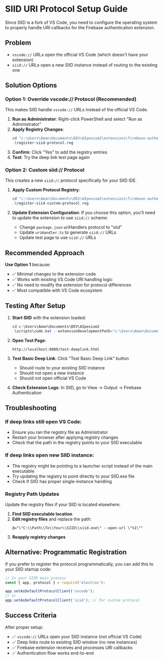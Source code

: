 # SIID URI Protocol Setup Guide

Since SIID is a fork of VS Code, you need to configure the operating system to properly handle URI callbacks for the Firebase authentication extension.

## Problem
- `vscode://` URLs open the official VS Code (which doesn't have your extension)
- `siid://` URLs open a new SIID instance instead of routing to the existing one

## Solution Options

### Option 1: Override vscode:// Protocol (Recommended)

This makes SIID handle `vscode://` URLs instead of the official VS Code.

1. **Run as Administrator**: Right-click PowerShell and select "Run as Administrator"
2. **Apply Registry Changes**:
   ```powershell
   cd "c:\Users\Aman\Documents\DEV\AIpexium2\extensions\firebase-authentication-v1"
   .\register-siid-protocol.reg
   ```
3. **Confirm**: Click "Yes" to add the registry entries
4. **Test**: Try the deep link test page again

### Option 2: Custom siid:// Protocol

This creates a new `siid://` protocol specifically for your SIID IDE.

1. **Apply Custom Protocol Registry**:
   ```powershell
   cd "c:\Users\Aman\Documents\DEV\AIpexium2\extensions\firebase-authentication-v1"
   .\register-siid-custom-protocol.reg
   ```

2. **Update Extension Configuration**: If you choose this option, you'll need to update the extension to use `siid://` scheme:
   - Change `package.json` uriHandlers protocol to "siid"
   - Update `uriHandler.ts` to generate `siid://` URLs
   - Update test page to use `siid://` URLs

## Recommended Approach

**Use Option 1** because:
- ✅ Minimal changes to the extension code
- ✅ Works with existing VS Code URI handling logic
- ✅ No need to modify the extension for protocol differences
- ✅ Most compatible with VS Code ecosystem

## Testing After Setup

1. **Start SIID** with the extension loaded:
   ```powershell
   cd c:\Users\Aman\Documents\DEV\AIpexium2
   .\scripts\code.bat --extensionDevelopmentPath="c:\Users\Aman\Documents\DEV\AIpexium2\extensions\firebase-authentication-v1"
   ```

2. **Open Test Page**:
   ```
   http://localhost:8080/test-deeplink.html
   ```

3. **Test Basic Deep Link**: Click "Test Basic Deep Link" button
   - Should route to your existing SIID instance
   - Should not open a new instance
   - Should not open official VS Code

4. **Check Extension Logs**: In SIID, go to View → Output → Firebase Authentication

## Troubleshooting

### If deep links still open VS Code:
- Ensure you ran the registry file as Administrator
- Restart your browser after applying registry changes
- Check that the path in the registry points to your SIID executable

### If deep links open new SIID instance:
- The registry might be pointing to a launcher script instead of the main executable
- Try updating the registry to point directly to your SIID.exe file
- Check if SIID has proper single-instance handling

### Registry Path Updates

Update the registry files if your SIID is located elsewhere:

1. **Find SIID executable location**
2. **Edit registry files** and replace the path:
   ```
   @="\"C:\\Path\\To\\Your\\SIID\\siid.exe\" --open-url \"%1\""
   ```
3. **Reapply registry changes**

## Alternative: Programmatic Registration

If you prefer to register the protocol programmatically, you can add this to your SIID startup code:

```javascript
// In your SIID main process
const { app, protocol } = require('electron');

app.setAsDefaultProtocolClient('vscode');
// or
app.setAsDefaultProtocolClient('siid'); // for custom protocol
```

## Success Criteria

After proper setup:
- ✅ `vscode://` URLs open your SIID instance (not official VS Code)
- ✅ Deep links route to existing SIID window (no new instances)
- ✅ Firebase extension receives and processes URI callbacks
- ✅ Authentication flow works end-to-end
